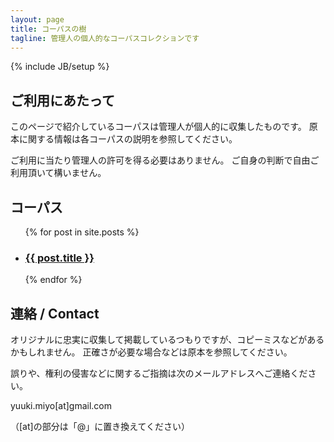 ```yaml
---
layout: page
title: コーパスの樹
tagline: 管理人の個人的なコーパスコレクションです
---
```

{% include JB/setup %}


## ご利用にあたって


このページで紹介しているコーパスは管理人が個人的に収集したものです。
原本に関する情報は各コーパスの説明を参照してください。

ご利用に当たり管理人の許可を得る必要はありません。
ご自身の判断で自由ご利用頂いて構いません。


## コーパス


<ul class="posts">
  {% for post in site.posts %}
    <li><h3><a href="{{ BASE_PATH }}{{ post.url }}">{{ post.title }}</a></h3></li>
  {% endfor %}
</ul>


## 連絡 / Contact


オリジナルに忠実に収集して掲載しているつもりですが、コピーミスなどがあるかもしれません。
正確さが必要な場合などは原本を参照してください。

誤りや、権利の侵害などに関するご指摘は次のメールアドレスへご連絡ください。

yuuki.miyo[at]gmail.com

（[at]の部分は「@」に置き換えてください）

